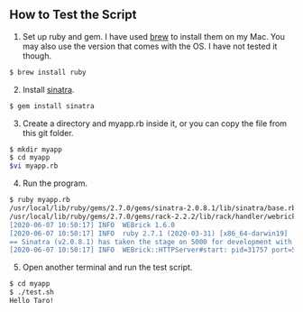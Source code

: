 ## How to Test the Script
1. Set up ruby and gem. I have used [brew](https://brew.sh/) to install them on my Mac. You may also use the version that comes with the OS. I have not tested it though.
```sh
$ brew install ruby
```

2. Install [sinatra](http://sinatrarb.com/intro.html).
```sh
$ gem install sinatra
```

3. Create a directory and myapp.rb inside it, or you can copy the file from this git folder.
```sh
$ mkdir myapp
$ cd myapp
$vi myapp.rb
```

4. Run the program.
```sh
$ ruby myapp.rb 
/usr/local/lib/ruby/gems/2.7.0/gems/sinatra-2.0.8.1/lib/sinatra/base.rb:1526: warning: Using the last argument as keyword parameters is deprecated; maybe ** should be added to the call
/usr/local/lib/ruby/gems/2.7.0/gems/rack-2.2.2/lib/rack/handler/webrick.rb:26: warning: The called method `run' is defined here
[2020-06-07 10:50:17] INFO  WEBrick 1.6.0
[2020-06-07 10:50:17] INFO  ruby 2.7.1 (2020-03-31) [x86_64-darwin19]
== Sinatra (v2.0.8.1) has taken the stage on 5000 for development with backup from WEBrick
[2020-06-07 10:50:17] INFO  WEBrick::HTTPServer#start: pid=31757 port=5000
```
5. Open another terminal and run the test script.
```sh
$ cd myapp
$ ./test.sh
Hello Taro!
```
